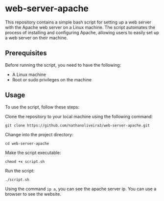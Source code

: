# web-server-apache

This repository contains a simple bash script for setting up a web server with the Apache web server on a Linux machine. The script automates the process of installing and configuring Apache, allowing users to easily set up a web server on their machine.

## Prerequisites
Before running the script, you need to have the following:

 - A Linux machine
 - Root or sudo privileges on the machine

## Usage
To use the script, follow these steps:

Clone the repository to your local machine using the following command:

`git clone https://github.com/nathanoliveira3/web-server-apache.git`

Change into the project directory:

`cd web-server-apache`

Make the script executable:

`chmod +x script.sh`

Run the script:

`./script.sh`

Using the command `ip a`, you can see the apache server ip. You can use a browser to see the website.
